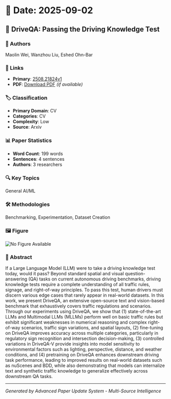 # 📅 Date: 2025-09-02

## 📄 DriveQA: Passing the Driving Knowledge Test

### 👥 Authors
Maolin Wei, Wanzhou Liu, Eshed Ohn-Bar

### 🔗 Links
- **Primary**: [2508.21824v1](https://arxiv.org/abs/2508.21824v1)
- **PDF**: [Download PDF](https://arxiv.org/pdf/2508.21824v1.pdf) *(if available)*



### 🏷️ Classification
- **Primary Domain**: CV
- **Categories**: CV
- **Complexity**: Low
- **Source**: Arxiv

### 📊 Paper Statistics
- **Word Count**: 199 words
- **Sentences**: 4 sentences
- **Authors**: 3 researchers

### 🔍 Key Topics
General AI/ML

### 🛠️ Methodologies
Benchmarking, Experimentation, Dataset Creation

### 🖼️ Figure
![No Figure Available](https://img.shields.io/badge/Figure-Not_Available-lightgrey?style=for-the-badge)

### 📝 Abstract
If a Large Language Model (LLM) were to take a driving knowledge test today, would it pass? Beyond standard spatial and visual question-answering (QA) tasks on current autonomous driving benchmarks, driving knowledge tests require a complete understanding of all traffic rules, signage, and right-of-way principles. To pass this test, human drivers must discern various edge cases that rarely appear in real-world datasets. In this work, we present DriveQA, an extensive open-source text and vision-based benchmark that exhaustively covers traffic regulations and scenarios. Through our experiments using DriveQA, we show that (1) state-of-the-art LLMs and Multimodal LLMs (MLLMs) perform well on basic traffic rules but exhibit significant weaknesses in numerical reasoning and complex right-of-way scenarios, traffic sign variations, and spatial layouts, (2) fine-tuning on DriveQA improves accuracy across multiple categories, particularly in regulatory sign recognition and intersection decision-making, (3) controlled variations in DriveQA-V provide insights into model sensitivity to environmental factors such as lighting, perspective, distance, and weather conditions, and (4) pretraining on DriveQA enhances downstream driving task performance, leading to improved results on real-world datasets such as nuScenes and BDD, while also demonstrating that models can internalize text and synthetic traffic knowledge to generalize effectively across downstream QA tasks.

---
*Generated by Advanced Paper Update System - Multi-Source Intelligence*
